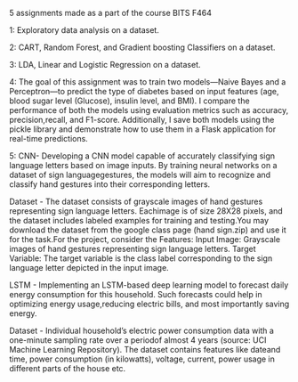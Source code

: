 5 assignments made as a part of the course BITS F464

1: Exploratory data analysis on a dataset.

2: CART, Random Forest, and Gradient boosting Classifiers on a dataset.

3: LDA, Linear and Logistic Regression on a dataset.

4: 
 The goal of this assignment was to train two models—Naive Bayes and a Perceptron—to predict
 the type of diabetes based on input features (age, blood sugar level (Glucose), insulin level, and BMI). I compare the performance of both the models using evaluation metrics such as accuracy, precision,recall, and F1-score. Additionally, I save both models using the pickle library and demonstrate how to use them in a Flask application for real-time predictions.

5:
 CNN- Developing a CNN model capable of accurately classifying sign language letters based on image inputs. By training neural networks on a dataset of sign languagegestures, the models will aim to recognize and classify hand gestures into their corresponding letters. 

 Dataset - The dataset consists of grayscale images of hand gestures representing sign language letters. Eachimage is of size 28X28 pixels, and the dataset includes labeled examples for training and testing.You may download the dataset from the google class page (hand sign.zip) and use it for the task.For the project, consider the Features: Input Image: Grayscale images of hand gestures representing sign language letters. Target Variable: The target variable is the class label corresponding to the sign language letter depicted in the input image.

 LSTM - Implementing an LSTM-based deep learning model to forecast daily energy consumption for this household. Such forecasts could help in optimizing energy usage,reducing electric bills, and most importantly saving energy.

 Dataset - Individual household’s electric power consumption data with a one-minute sampling rate over a periodof almost 4 years (source: UCI Machine Learning Repository). The dataset contains features like dateand time, power consumption (in kilowatts), voltage, current, power usage in different parts of the house etc.